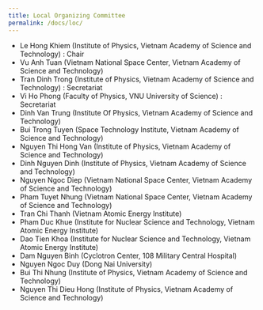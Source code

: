```yaml
---
title: Local Organizing Committee
permalink: /docs/loc/
---
```

- Le Hong Khiem (Institute of Physics, Vietnam Academy of Science and Technology) : Chair
- Vu Anh Tuan (Vietnam National Space Center, Vietnam Academy of Science and Technology)
- Tran Dinh Trong (Institute of Physics, Vietnam Academy of Science and Technology) : Secretariat
- Vi Ho Phong (Faculty of Physics, VNU University of Science) :   Secretariat
- Dinh Van Trung (Institute Of Physics, Vietnam Academy of Science and Technology)
- Bui Trong Tuyen (Space Technology Institute, Vietnam Academy of Science and Technology)
- Nguyen Thi Hong Van (Institute of Physics, Vietnam Academy of Science and Technology)
- Dinh Nguyen Dinh (Institute of Physics, Vietnam Academy of Science and Technology)
- Nguyen Ngoc Diep (Vietnam National Space Center, Vietnam Academy of Science and Technology)
- Pham Tuyet Nhung (Vietnam National Space Center, Vietnam Academy of Science and Technology)
- Tran Chi Thanh (Vietnam Atomic Energy Institute)
- Pham Duc Khue (Institute for Nuclear Science and Technology, Vietnam Atomic Energy Institute)
- Dao Tien Khoa (Institute for Nuclear Science and Technology, Vietnam Atomic Energy Institute)
- Dam Nguyen Binh (Cyclotron Center, 108 Military Central Hospital)
- Nguyen Ngoc Duy (Dong Nai University)
- Bui Thi Nhung (Institute of Physics, Vietnam Academy of Science and Technology)
- Nguyen Thi Dieu Hong (Institute of Physics, Vietnam Academy of Science and Technology)

